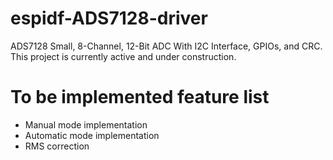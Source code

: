 # espidf-ADS7128-driver
ADS7128 Small, 8-Channel, 12-Bit ADC With I2C Interface, GPIOs, and CRC. This project is currently active and under construction.

# To be implemented feature list
- Manual mode implementation
- Automatic mode implementation
- RMS correction


